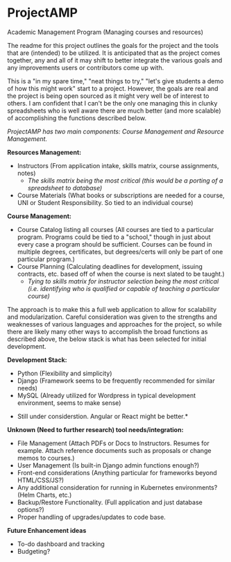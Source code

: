 # ProjectAMP
Academic Management Program (Managing courses and resources)

The readme for this project outlines the goals for the project and the tools that are (intended) to be utilized. It is anticipated that as the project comes together, any and all of it may shift to better integrate the various goals and any improvements users or contributors come up with.

This is a "in my spare time," "neat things to try," "let's give students a demo of how this might work" start to a project. However, the goals are real and the project is being open sourced as it might very well be of interest to others. I am confident that I can't be the only one managing this in clunky spreadsheets who is well aware there are much better (and more scalable) of accomplishing the functions described below.

*ProjectAMP has two main components: Course Management and Resource Management.*

**Resources Management:**

- Instructors (From application intake, skills matrix, course assignments, notes)
  - *The skills matrix being the most critical (this would be a porting of a spreadsheet to database)*
- Course Materials (What books or subscriptions are needed for a course, UNI or Student Responsibility. So tied to an individual course)

**Course Management:**

- Course Catalog listing all courses (All courses are tied to a particular program. Programs could be tied to a "school," though in just about every case a program should be sufficient. Courses can be found in multiple degrees, certificates, but degrees/certs will only be part of one particular program.)
- Course Planning (Calculating deadlines for development, issuing contracts, etc. based off of when the course is next slated to be taught.)
  - *Tying to skills matrix for instructor selection being the most critical (i.e. identifying who is qualified or capable of teaching a particular course)*

The approach is to make this a full web application to allow for scalability and modularization. Careful consideration was given to the strengths and weaknesses of various languages and approaches for the project, so while there are likely many other ways to accomplish the broad functions as described above, the below stack is what has been selected for initial development.

**Development Stack:**

- Python (Flexibility and simplicity)
- Django (Framework seems to be frequently recommended for similar needs)
- MySQL (Already utilized for Wordpress in typical development environment, seems to make sense)
* Still under considerstion. Angular or React might be better.*

**Unknown (Need to further research) tool needs/integration:**

- File Management (Attach PDFs or Docs to Instructors. Resumes for example. Attach reference documents such as proposals or change memos to courses.)
- User Management (Is built-in Django admin functions enough?)
- Front-end considerations (Anything particular for frameworks beyond HTML/CSS/JS?)
- Any additional consideration for running in Kubernetes environments? (Helm Charts, etc.)
- Backup/Restore Functionality. (Full application and just database options?)
- Proper handling of upgrades/updates to code base.

**Future Enhancement ideas**

- To-do dashboard and tracking
- Budgeting?